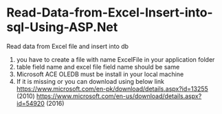 # Read-Data-from-Excel-Insert-into-sql-Using-ASP.Net
Read data from Excel file and insert into db

1) you have to create a file with name ExcelFile in your application folder
2) table field name and excel file field name should be same
3) Microsoft ACE OLEDB must be install in your local machine 
4) If it is missing or you can download using below link 
https://www.microsoft.com/en-pk/download/details.aspx?id=13255 (2010)
https://www.microsoft.com/en-us/download/details.aspx?id=54920 (2016)
